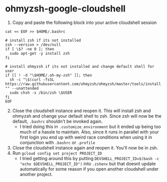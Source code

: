 # ohmyzsh-google-cloudshell

1. Copy and paste the following block into your active cloudshell session
```
cat << EOF >> $HOME/.bashrc

# install zsh if its not installed
zsh --version > /dev/null
if [ \$? -ne 0 ]; then
  sudo apt-get -y install zsh
fi

# install ohmyzsh if its not installed and change default shell for user
if [[ ! -d "\$HOME/.oh-my-zsh" ]]; then
  sh -c "\$(curl -fsSL https://raw.githubusercontent.com/ohmyzsh/ohmyzsh/master/tools/install.sh)" "" --unattended
  sudo chsh -s /bin/zsh \$USER
fi
EOF
```
2. Close the cloudshell instance and reopen it. This will install zsh and ohmyzsh and change your default shell to zsh. Since zsh will now be the default, `.bashrc` shouldn't be invoked again.
    * I tried doing this in `.customize_environment` but it ended up being too much of a hassle to maintain. Also, since it runs in parallel with your first login you end up with weird race conditions when using it in conjunction with `.bashrc` or `.profile`
3. Close the cloudshell instance again and reopen it. You'll now be in zsh.
4. Run `gcloud config set project PROJECT_ID`
    * I tried getting around this by putting `DEVSHELL_PROJECT_ID=$(bash -c "echo $DEVSHELL_PROJECT_ID")` into `.zshenv` but that doesnt update automatically for some reason if you open another cloudshell under another project.

